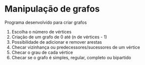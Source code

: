 # Manipulação de grafos
Programa desenvolvido para criar grafos
1) Escolha o número de vértices
2) Criação de um grafo de 0 até (n de vértices - 1)
3) Possibilidade de adicionar e remover arestas
4) Checar vizinhança ou predecessores/sucessores de um vértice
5) Checar o grau de cada vértice
6) Checar se o grafo é simples, regular, completo ou bipartido
